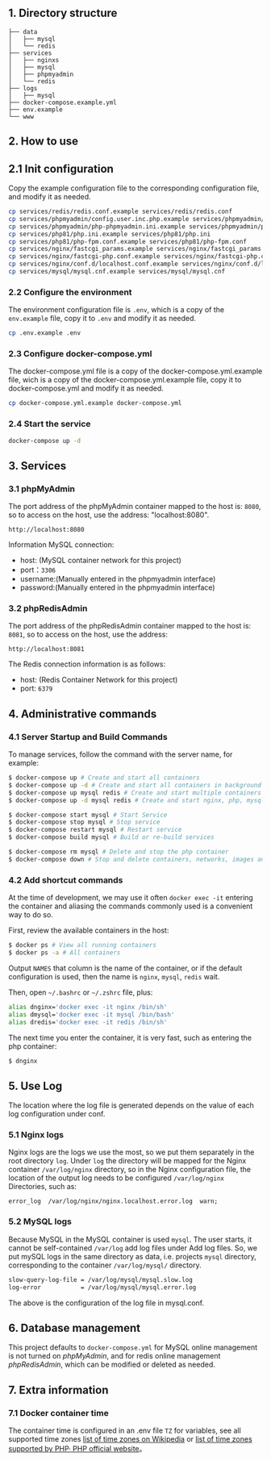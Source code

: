 
## 1. Directory structure
    ├── data
    │   ├── mysql
    │   └── redis
    ├── services
    │   ├── nginxs
    │   ├── mysql
    │   ├── phpmyadmin
    │   └── redis
    ├── logs
    │   ├── mysql
    ├── docker-compose.example.yml
    ├── env.example
    └── www

## 2. How to use

## 2.1 Init configuration
Copy the example configuration file to the corresponding configuration file, and modify it as needed.

```bash
cp services/redis/redis.conf.example services/redis/redis.conf
cp services/phpmyadmin/config.user.inc.php.example services/phpmyadmin/config.user.inc.php
cp services/phpmyadmin/php-phpmyadmin.ini.example services/phpmyadmin/php-phpmyadmin.ini
cp services/php81/php.ini.example services/php81/php.ini
cp services/php81/php-fpm.conf.example services/php81/php-fpm.conf
cp services/nginx/fastcgi_params.example services/nginx/fastcgi_params
cp services/nginx/fastcgi-php.conf.example services/nginx/fastcgi-php.conf
cp services/nginx/conf.d/localhost.conf.example services/nginx/conf.d/localhost.conf
cp services/mysql/mysql.cnf.example services/mysql/mysql.cnf
```

### 2.2 Configure the environment
The environment configuration file is `.env`, which is a copy of the `env.example` file, copy it to `.env` and modify it as needed.
```bash
cp .env.example .env
```

### 2.3 Configure docker-compose.yml
The docker-compose.yml file is a copy of the docker-compose.yml.example file, wich is a copy of the docker-compose.yml.example file, copy it to docker-compose.yml and modify it as needed.
```bash
cp docker-compose.yml.example docker-compose.yml
```

### 2.4 Start the service
```bash
docker-compose up -d
```

## 3. Services

### 3.1 phpMyAdmin
The port address of the phpMyAdmin container mapped to the host is: `8080`, so to access on the host, use the address: "localhost:8080".

    http://localhost:8080

Information MySQL connection:

* host: (MySQL container network for this project)
* port：`3306`
* username:(Manually entered in the phpmyadmin interface)
* password:(Manually entered in the phpmyadmin interface)

### 3.2 phpRedisAdmin
The port address of the phpRedisAdmin container mapped to the host is: `8081`, so to access on the host, use the address: 

    http://localhost:8081

The Redis connection information is as follows:

*   host: (Redis Container Network for this project)
*   port: `6379`


## 4. Administrative commands

### 4.1 Server Startup and Build Commands
To manage services, follow the command with the server name, for example:

```bash
$ docker-compose up # Create and start all containers
$ docker-compose up -d # Create and start all containers in background mode
$ docker-compose up mysql redis # Create and start multiple containers of mysql, redis
$ docker-compose up -d mysql redis # Create and start nginx, php, mysql containers with background running

$ docker-compose start mysql # Start Service
$ docker-compose stop mysql # Stop service
$ docker-compose restart mysql # Restart service
$ docker-compose build mysql # Build or re-build services

$ docker-compose rm mysql # Delete and stop the php container
$ docker-compose down # Stop and delete containers, networks, images and mounted volumes
```

### 4.2 Add shortcut commands
At the time of development, we may use it often `docker exec -it` entering the container and aliasing the commands commonly used is a convenient way to do so.

First, review the available containers in the host:

```bash
$ docker ps # View all running containers
$ docker ps -a # All containers
```

Output `NAMES` that column is the name of the container, or if the default configuration is used, then the name is `nginx`, `mysql`, `redis` wait.

Then, open `~/.bashrc` or `~/.zshrc` file, plus:

```bash
alias dnginx='docker exec -it nginx /bin/sh'
alias dmysql='docker exec -it mysql /bin/bash'
alias dredis='docker exec -it redis /bin/sh'
```

The next time you enter the container, it is very fast, such as entering the php container:

```bash
$ dnginx
```

## 5. Use Log
The location where the log file is generated depends on the value of each log configuration under conf.

### 5.1 Nginx logs
Nginx logs are the logs we use the most, so we put them separately in the root directory `log`.
Under `log` the directory will be mapped for the Nginx container `/var/log/nginx` directory, so in the Nginx configuration file, the location of the output log needs to be configured `/var/log/nginx` Directories, such as:

    error_log  /var/log/nginx/nginx.localhost.error.log  warn;

### 5.2 MySQL logs
Because MySQL in the MySQL container is used `mysql`.
The user starts, it cannot be self-contained `/var/log` add log files under Add log files.
So, we put mySQL logs in the same directory as data, i.e. projects `mysql` directory, corresponding to the container `/var/log/mysql/` directory.

```bash
slow-query-log-file = /var/log/mysql/mysql.slow.log
log-error           = /var/log/mysql/mysql.error.log
```

The above is the configuration of the log file in mysql.conf.

## 6. Database management
This project defaults to `docker-compose.yml` for MySQL online management is not turned on *phpMyAdmin*, and for redis online management *phpRedisAdmin*, which can be modified or deleted as needed.

## 7. Extra information

### 7.1 Docker container time
The container time is configured in an .env file `TZ` for variables, see all supported time zones [list of time zones on Wikipedia](https://en.wikipedia.org/wiki/List_of_tz_database_time_zones) or [list of time zones supported by PHP· PHP official website](https://www.php.net/manual/zh/timezones.php)。

